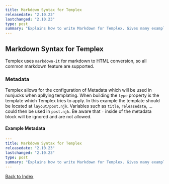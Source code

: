 ```yaml
---
title: Markdown Syntax for Templex
releasedate: "2.10.23"
lastchanged: "2.10.23"
type: post
summary: "Explains how to write Markdown for Templex. Gives many examples. It's a bit longer."
---
```


## Markdown Syntax for Templex

Templex uses `markdown-it` for markdown to HTML conversion, so all common markdown
feature are supported.

### Metadata

Templex allows for the configuration of Metadata which will be used in nunjucks when
apllying templating. When building the `type` property is the template which Templex
tries to apply. In this example the template should be located at `layout/post.njk`.
Variables such as `title`, `releasedate`, ... could then be used in `post.njk`.
Be aware that `-` inside of the metadata block will be ignored and are not allowed.

#### Example Metadata

```yaml
---
title: Markdown Syntax for Templex
releasedate: "2.10.23"
lastchanged: "2.10.23"
type: post
summary: "Explains how to write Markdown for Templex. Gives many examples. It's a bit longer."
---
```

[Back to Index](./index.html)
